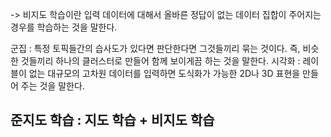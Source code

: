 
-> 비지도 학습이란 입력 데이터에 대해서 올바른 정답이 없는 데이터 집합이 주어지는 경우를 학습하는 것을 말한다.

군집 : 특정 토픽들간의 습사도가 있다면 판단한다면 그것들끼리 묶는 것이다. 즉, 비슷한 것들끼리 하나의 클러스터로 만들어 함께 보이게끔 하는 것을 말한다. 
시각화 : 레이블이 없는 대규모의 고차원 데이터를 입력하면 도식화가 가능한 2D나 3D 표현을 만들어 주는 것을 말한다.

## 준지도 학습 : 지도 학습 + 비지도 학습